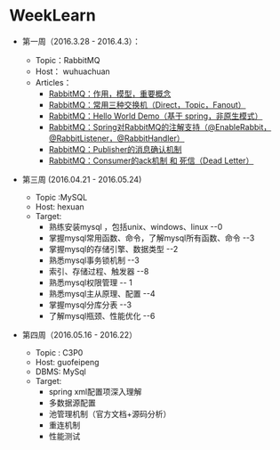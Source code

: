 # WeekLearn

- 第一周（2016.3.28 - 2016.4.3）：
  - Topic：RabbitMQ
  - Host： wuhuachuan
  - Articles：
    - [RabbitMQ：作用，模型，重要概念](https://github.com/pzxwhc/MineKnowContainer/issues/38)
    - [RabbitMQ：常用三种交换机（Direct，Topic，Fanout）](https://github.com/pzxwhc/MineKnowContainer/issues/42)
    - [RabbitMQ：Hello World Demo（基于 spring，非原生模式）](https://github.com/pzxwhc/MineKnowContainer/issues/47)
    - [RabbitMQ：Spring对RabbitMQ的注解支持（@EnableRabbit，@RabbitListener，@RabbitHandler）](https://github.com/pzxwhc/MineKnowContainer/issues/48)
    - [RabbitMQ：Publisher的消息确认机制](https://github.com/pzxwhc/MineKnowContainer/issues/49)
    - [RabbitMQ：Consumer的ack机制 和 死信（Dead Letter）](https://github.com/pzxwhc/MineKnowContainer/issues/50)


- 第三周 (2016.04.21 - 2016.05.24)
	- Topic :MySQL  
  	- Host: hexuan
  	- Target:
		- 熟练安装mysql ，包括unix、windows、linux   --0
		- 掌握mysql常用函数、命令，了解mysql所有函数、命令   --3   
		- 掌握mysql的存储引擎、数据类型 --2		
		- 熟悉mysql事务锁机制   --3
		- 索引、存储过程、触发器   --8
		- 熟悉mysql权限管理 -- 1
  		- 熟悉mysql主从原理、配置 --4
		- 掌握mysql分库分表 --3
		- 了解mysql瓶颈、性能优化 --6
- 第四周（2016.05.16 - 2016.22）
    - Topic : C3P0
    - Host: guofeipeng
    - DBMS: MySql
    - Target:
        - spring xml配置项深入理解
        - 多数据源配置
        - 池管理机制（官方文档+源码分析）
        - 重连机制
        - 性能测试
